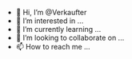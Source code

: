 - 👋 Hi, I’m @Verkaufter
- 👀 I’m interested in ...
- 🌱 I’m currently learning ...
- 💞️ I’m looking to collaborate on ...
- 📫 How to reach me ...
